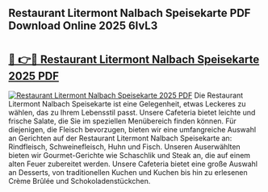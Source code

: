 ## Restaurant Litermont Nalbach Speisekarte PDF Download Online 2025 6IvL3

# <h2><a href="http://gc5miv.nevu.top/?p=Restaurant+Litermont+Nalbach+Speisekarte">🔗 👉🔴 Restaurant Litermont Nalbach Speisekarte 2025 PDF</a></h2>

[![Restaurant Litermont Nalbach Speisekarte 2025 PDF](https://i.imgur.com/dBaPXMq.png)](http://gc5miv.nevu.top/?p=Restaurant+Litermont+Nalbach+Speisekarte)
Die Restaurant Litermont Nalbach Speisekarte ist eine Gelegenheit, etwas Leckeres zu wählen, das zu Ihrem Lebensstil passt. Unsere Cafeteria bietet leichte und frische Salate, die Sie im speziellen Menübereich finden können. Für diejenigen, die Fleisch bevorzugen, bieten wir eine umfangreiche Auswahl an Gerichten auf der Restaurant Litermont Nalbach Speisekarte an: Rindfleisch, Schweinefleisch, Huhn und Fisch. Unseren Auserwählten bieten wir Gourmet-Gerichte wie Schaschlik und Steak an, die auf einem alten Feuer zubereitet werden. Unsere Cafeteria bietet eine große Auswahl an Desserts, von traditionellen Kuchen und Kuchen bis hin zu erlesenen Crème Brûlée und Schokoladenstückchen.
